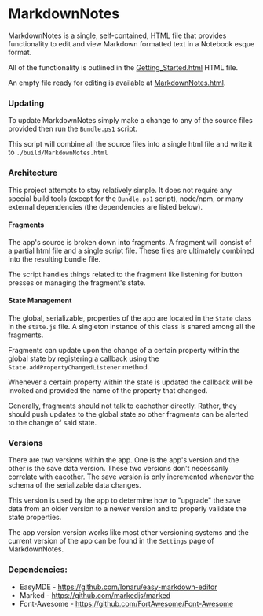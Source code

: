 # MarkdownNotes

MarkdownNotes is a single, self-contained, HTML file that provides functionality to edit and view Markdown formatted text in a Notebook esque format.

All of the functionality is outlined in the [Getting_Started.html](./Getting_Started.html) HTML file.

An empty file ready for editing is available at [MarkdownNotes.html](./MarkdownNotes.html).

### Updating

To update MarkdownNotes simply make a change to any of the source files provided then run the `Bundle.ps1` script.

This script will combine all the source files into a single html file and write it to `./build/MarkdownNotes.html`

### Architecture

This project attempts to stay relatively simple. It does not require any special build tools (except for the `Bundle.ps1` script), node/npm, or many external dependencies (the dependencies are listed below).

#### Fragments
The app's source is broken down into fragments. A fragment will consist of a partial html file and a single script file. These files are ultimately combined into the resulting bundle file.

The script handles things related to the fragment like listening for button presses or managing the fragment's state.

#### State Management
The global, serializable, properties of the app are located in the `State` class in the `state.js` file. A singleton instance of this class is shared among all the fragments.

Fragments can update upon the change of a certain property within the global state by registering a callback using the `State.addPropertyChangedListener` method.

Whenever a certain property within the state is updated the callback will be invoked and provided the name of the property that changed.

Generally, fragments should not talk to eachother directly. Rather, they should push updates to the global state so other fragments can be alerted to the change of said state.

### Versions
There are two versions within the app. One is the app's version and the other is the save data version. These two versions don't necessarily correlate with eacother. The save version is only incremented whenever the schema of the serializable data changes.

This version is used by the app to determine how to "upgrade" the save data from an older version to a newer version and to properly validate the state properties.

The app version version works like most other versioning systems and the current version of the app can be found in the `Settings` page of MarkdownNotes.

### Dependencies:
* EasyMDE - https://github.com/Ionaru/easy-markdown-editor
* Marked - https://github.com/markedjs/marked
* Font-Awesome - https://github.com/FortAwesome/Font-Awesome

